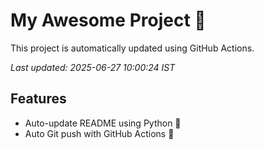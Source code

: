 # My Awesome Project 🚀

This project is automatically updated using GitHub Actions.

_Last updated: 2025-06-27 10:00:24 IST_

## Features
- Auto-update README using Python 🐍
- Auto Git push with GitHub Actions 🤖
